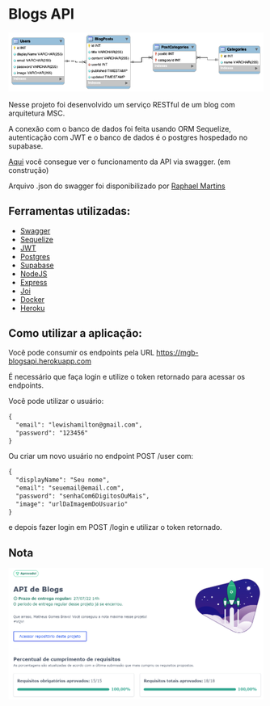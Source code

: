 # Blogs API

![DER](images/der.png)

Nesse projeto foi desenvolvido um serviço RESTful de um blog com arquitetura MSC.

A conexão com o banco de dados foi feita usando ORM Sequelize, autenticação com JWT e o banco de dados é o postgres hospedado no supabase.

[Aqui](https://mgb-blogsapi.herokuapp.com/docs/) você consegue ver o funcionamento da API via swagger. (em construção)

Arquivo .json do swagger foi disponibilizado por [Raphael Martins](https://www.linkedin.com/in/raphaelameidamartins/)

## Ferramentas utilizadas:

  - [Swagger](https://swagger.io/)
  - [Sequelize](https://sequelize.org/)
  - [JWT](https://jwt.io/)
  - [Postgres](https://www.postgresql.org/)
  - [Supabase](https://supabase.com/)
  - [NodeJS](https://nodejs.org/)
  - [Express](https://expressjs.com/)
  - [Joi](https://www.npmjs.com/package/joi)
  - [Docker](https://www.docker.com/)
  - [Heroku](https://www.heroku.com/)

## Como utilizar a aplicação:

Você pode consumir os endpoints pela URL https://mgb-blogsapi.herokuapp.com

É necessário que faça login e utilize o token retornado para acessar os endpoints.

Você pode utilizar o usuário:

```
{
  "email": "lewishamilton@gmail.com",
  "password": "123456"
}
```

Ou criar um novo usuário no endpoint POST /user com:

```
{
  "displayName": "Seu nome",
  "email": "seuemail@email.com",
  "password": "senhaCom6DigitosOuMais",
  "image": "urlDaImagemDoUsuario"
}
```

e depois fazer login em POST /login e utilizar o token retornado.


## Nota

![Trybe](images/100.png)